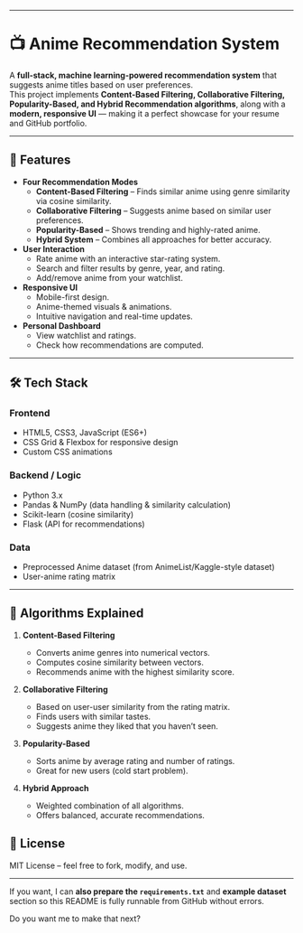 
***

# 📺 Anime Recommendation System

A **full-stack, machine learning-powered recommendation system** that suggests anime titles based on user preferences.  
This project implements **Content-Based Filtering, Collaborative Filtering, Popularity-Based, and Hybrid Recommendation algorithms**, along with a **modern, responsive UI** — making it a perfect showcase for your resume and GitHub portfolio.

***

## 🚀 Features

- **Four Recommendation Modes**
  - **Content-Based Filtering** – Finds similar anime using genre similarity via cosine similarity.
  - **Collaborative Filtering** – Suggests anime based on similar user preferences.
  - **Popularity-Based** – Shows trending and highly-rated anime.
  - **Hybrid System** – Combines all approaches for better accuracy.
- **User Interaction**
  - Rate anime with an interactive star-rating system.
  - Search and filter results by genre, year, and rating.
  - Add/remove anime from your watchlist.
- **Responsive UI**
  - Mobile-first design.
  - Anime-themed visuals & animations.
  - Intuitive navigation and real-time updates.
- **Personal Dashboard**
  - View watchlist and ratings.
  - Check how recommendations are computed.

***

## 🛠️ Tech Stack

### **Frontend**
- HTML5, CSS3, JavaScript (ES6+)
- CSS Grid & Flexbox for responsive design
- Custom CSS animations

### **Backend / Logic**
- Python 3.x
- Pandas & NumPy (data handling & similarity calculation)
- Scikit-learn (cosine similarity)
- Flask (API for recommendations)

### **Data**
- Preprocessed Anime dataset (from AnimeList/Kaggle-style dataset)
- User-anime rating matrix

***
## 📖 Algorithms Explained

1. **Content-Based Filtering**  
   - Converts anime genres into numerical vectors.
   - Computes cosine similarity between vectors.
   - Recommends anime with the highest similarity score.

2. **Collaborative Filtering**  
   - Based on user-user similarity from the rating matrix.
   - Finds users with similar tastes.
   - Suggests anime they liked that you haven’t seen.

3. **Popularity-Based**  
   - Sorts anime by average rating and number of ratings.
   - Great for new users (cold start problem).

4. **Hybrid Approach**  
   - Weighted combination of all algorithms.
   - Offers balanced, accurate recommendations.


## 📜 License
MIT License – feel free to fork, modify, and use.

***

If you want, I can **also prepare the `requirements.txt`** and **example dataset** section so this README is fully runnable from GitHub without errors.  

Do you want me to make that next?

